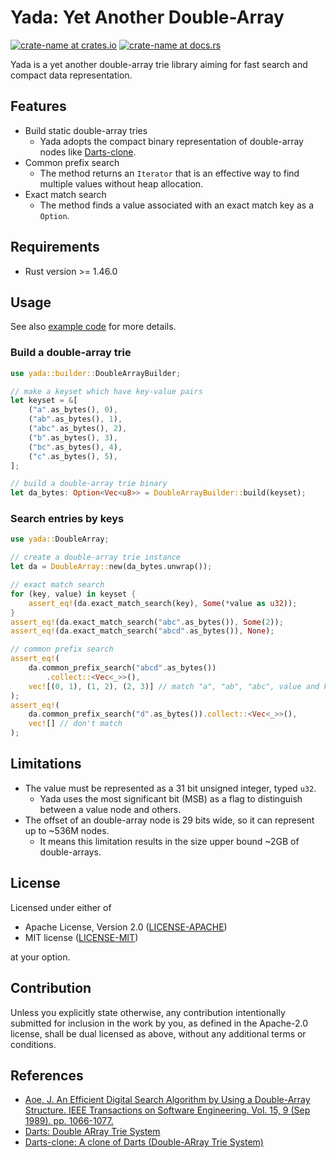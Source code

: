 # Yada: Yet Another Double-Array

[![crate-name at crates.io](https://img.shields.io/crates/v/yada.svg)](https://crates.io/crates/yada)
[![crate-name at docs.rs](https://docs.rs/yada/badge.svg)](https://docs.rs/yada)

Yada is a yet another double-array trie library aiming for fast search and
compact data representation.

## Features

- Build static double-array tries
  - Yada adopts the compact binary representation of double-array nodes like
  [Darts-clone](https://github.com/s-yata/darts-clone).
- Common prefix search
  - The method returns an `Iterator` that is an effective way to find multiple
  values without heap allocation.
- Exact match search
  - The method finds a value associated with an exact match key as a `Option`.

## Requirements

- Rust version >= 1.46.0 

## Usage

See also [example code](examples/build_and_search.rs) for more details.

### Build a double-array trie

```rust
use yada::builder::DoubleArrayBuilder;

// make a keyset which have key-value pairs
let keyset = &[
    ("a".as_bytes(), 0),
    ("ab".as_bytes(), 1),
    ("abc".as_bytes(), 2),
    ("b".as_bytes(), 3),
    ("bc".as_bytes(), 4),
    ("c".as_bytes(), 5),
];

// build a double-array trie binary
let da_bytes: Option<Vec<u8>> = DoubleArrayBuilder::build(keyset);
```

### Search entries by keys

```rust
use yada::DoubleArray;

// create a double-array trie instance
let da = DoubleArray::new(da_bytes.unwrap());

// exact match search
for (key, value) in keyset {
    assert_eq!(da.exact_match_search(key), Some(*value as u32));
}
assert_eq!(da.exact_match_search("abc".as_bytes()), Some(2));
assert_eq!(da.exact_match_search("abcd".as_bytes()), None);

// common prefix search
assert_eq!(
    da.common_prefix_search("abcd".as_bytes())
        .collect::<Vec<_>>(),
    vec![(0, 1), (1, 2), (2, 3)] // match "a", "ab", "abc", value and key length
);
assert_eq!(
    da.common_prefix_search("d".as_bytes()).collect::<Vec<_>>(),
    vec![] // don't match
);
```

## Limitations

- The value must be represented as a 31 bit unsigned integer, typed `u32`.
  - Yada uses the most significant bit (MSB) as a flag to distinguish between a value node and others.
- The offset of an double-array node is 29 bits wide, so it can represent up to
 ~536M nodes.
  - It means this limitation results in the size upper bound ~2GB of double-arrays.

## License

Licensed under either of

- Apache License, Version 2.0 ([LICENSE-APACHE](LICENSE-APACHE))
- MIT license ([LICENSE-MIT](LICENSE-MIT))

at your option.

## Contribution

Unless you explicitly state otherwise, any contribution intentionally submitted
for inclusion in the work by you, as defined in the Apache-2.0 license, shall be
dual licensed as above, without any additional terms or conditions.

## References

- [Aoe, J. An Efficient Digital Search Algorithm by Using a Double-Array Structure.
IEEE Transactions on Software Engineering. Vol. 15, 9 (Sep 1989). pp. 1066-1077.](https://ieeexplore.ieee.org/document/31365)
- [Darts: Double ARray Trie System](http://chasen.org/~taku/software/darts/)
- [Darts-clone: A clone of Darts (Double-ARray Trie System)](https://github.com/s-yata/darts-clone)
